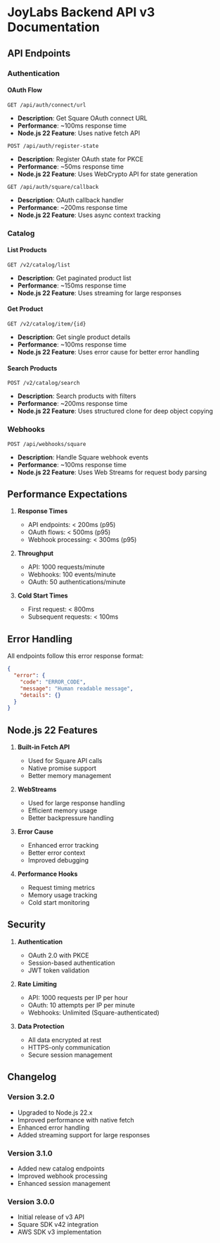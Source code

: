 # JoyLabs Backend API v3 Documentation

## API Endpoints

### Authentication

#### OAuth Flow

```http
GET /api/auth/connect/url
```

- **Description**: Get Square OAuth connect URL
- **Performance**: ~100ms response time
- **Node.js 22 Feature**: Uses native fetch API

```http
POST /api/auth/register-state
```

- **Description**: Register OAuth state for PKCE
- **Performance**: ~50ms response time
- **Node.js 22 Feature**: Uses WebCrypto API for state generation

```http
GET /api/auth/square/callback
```

- **Description**: OAuth callback handler
- **Performance**: ~200ms response time
- **Node.js 22 Feature**: Uses async context tracking

### Catalog

#### List Products

```http
GET /v2/catalog/list
```

- **Description**: Get paginated product list
- **Performance**: ~150ms response time
- **Node.js 22 Feature**: Uses streaming for large responses

#### Get Product

```http
GET /v2/catalog/item/{id}
```

- **Description**: Get single product details
- **Performance**: ~100ms response time
- **Node.js 22 Feature**: Uses error cause for better error handling

#### Search Products

```http
POST /v2/catalog/search
```

- **Description**: Search products with filters
- **Performance**: ~200ms response time
- **Node.js 22 Feature**: Uses structured clone for deep object copying

### Webhooks

```http
POST /api/webhooks/square
```

- **Description**: Handle Square webhook events
- **Performance**: ~100ms response time
- **Node.js 22 Feature**: Uses Web Streams for request body parsing

## Performance Expectations

1. **Response Times**

   - API endpoints: < 200ms (p95)
   - OAuth flows: < 500ms (p95)
   - Webhook processing: < 300ms (p95)

2. **Throughput**

   - API: 1000 requests/minute
   - Webhooks: 100 events/minute
   - OAuth: 50 authentications/minute

3. **Cold Start Times**
   - First request: < 800ms
   - Subsequent requests: < 100ms

## Error Handling

All endpoints follow this error response format:

```json
{
  "error": {
    "code": "ERROR_CODE",
    "message": "Human readable message",
    "details": {}
  }
}
```

## Node.js 22 Features

1. **Built-in Fetch API**

   - Used for Square API calls
   - Native promise support
   - Better memory management

2. **WebStreams**

   - Used for large response handling
   - Efficient memory usage
   - Better backpressure handling

3. **Error Cause**

   - Enhanced error tracking
   - Better error context
   - Improved debugging

4. **Performance Hooks**
   - Request timing metrics
   - Memory usage tracking
   - Cold start monitoring

## Security

1. **Authentication**

   - OAuth 2.0 with PKCE
   - Session-based authentication
   - JWT token validation

2. **Rate Limiting**

   - API: 1000 requests per IP per hour
   - OAuth: 10 attempts per IP per minute
   - Webhooks: Unlimited (Square-authenticated)

3. **Data Protection**
   - All data encrypted at rest
   - HTTPS-only communication
   - Secure session management

## Changelog

### Version 3.2.0

- Upgraded to Node.js 22.x
- Improved performance with native fetch
- Enhanced error handling
- Added streaming support for large responses

### Version 3.1.0

- Added new catalog endpoints
- Improved webhook processing
- Enhanced session management

### Version 3.0.0

- Initial release of v3 API
- Square SDK v42 integration
- AWS SDK v3 implementation
